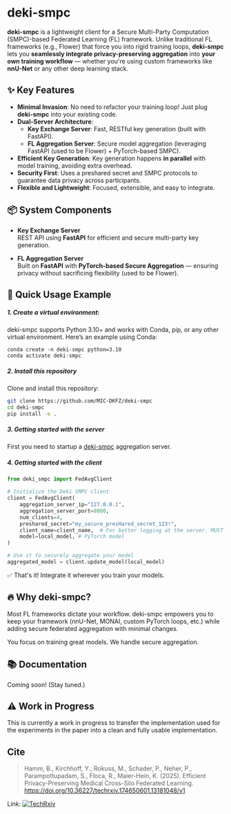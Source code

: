 # deki-smpc

**deki-smpc** is a lightweight client for a Secure Multi-Party Computation (SMPC)-based Federated Learning (FL) framework. Unlike traditional FL frameworks (e.g., Flower) that force you into rigid training loops, **deki-smpc** lets you **seamlessly integrate privacy-preserving aggregation** into **your own training workflow** — whether you're using custom frameworks like **nnU-Net** or any other deep learning stack.

## ✨ Key Features

- **Minimal Invasion**: No need to refactor your training loop! Just plug **deki-smpc** into your existing code.
- **Dual-Server Architecture**:
  - **Key Exchange Server**: Fast, RESTful key generation (built with FastAPI).
  - **FL Aggregation Server**: Secure model aggregation (leveraging FastAPI (used to be Flower) + PyTorch-based SMPC).
- **Efficient Key Generation**: Key generation happens **in parallel** with model training, avoiding extra overhead.
- **Security First**: Uses a preshared secret and SMPC protocols to guarantee data privacy across participants.
- **Flexible and Lightweight**: Focused, extensible, and easy to integrate.

## 📦 System Components

- **Key Exchange Server**  
  REST API using **FastAPI** for efficient and secure multi-party key generation.

- **FL Aggregation Server**  
  Built on **FastAPI** with **PyTorch-based Secure Aggregation** — ensuring privacy without sacrificing flexibility (used to be Flower).

## 🚀 Quick Usage Example

##### 1. Create a virtual environment:

deki-smpc supports Python 3.10+ and works with Conda, pip, or any other virtual environment. Here’s an example using Conda:

```
conda create -n deki-smpc python=3.10
conda activate deki-smpc
```

##### 2. Install this repository

Clone and install this repository:

```bash
git clone https://github.com/MIC-DKFZ/deki-smpc
cd deki-smpc
pip install -e .
```

##### 3. Getting started with the server

First you need to startup a [deki-smpc](https://github.com/MIC-DKFZ/deki-smpc-server) aggregation server.

##### 4. Getting started with the client

```python
from deki_smpc import FedAvgClient

# Initialize the Deki SMPC client
client = FedAvgClient(
    aggregation_server_ip="127.0.0.1",
    aggregation_server_port=8080,
    num_clients=4,
    preshared_secret="my_secure_presHared_secret_123!",
    client_name=client_name,  # For better logging at the server. MUST BE UNIQUE ACROSS ALL CLIENTS
    model=local_model, # PyTorch model
)

# Use it to securely aggregate your model
aggregated_model = client.update_model(local_model)
```

✅ That's it! Integrate it wherever you train your models.

## 🔥 Why deki-smpc?

Most FL frameworks dictate your workflow.
deki-smpc empowers you to keep your framework (nnU-Net, MONAI, custom PyTorch loops, etc.) while adding secure federated aggregation with minimal changes.

You focus on training great models.
We handle secure aggregation.

## 📚 Documentation

Coming soon! (Stay tuned.)

## ⚠️ Work in Progress

This is currently a work in progress to transfer the implementation used for the experiments in the paper into a clean and fully usable implementation.

## Cite

> Hamm, B., Kirchhoff, Y., Rokuss, M., Schader, P., Neher, P., Parampottupadam, S., Floca, R., Maier-Hein, K. (2025). Efficient Privacy-Preserving Medical Cross-Silo Federated Learning. https://doi.org/10.36227/techrxiv.174650601.13181048/v1

Link: [![TechRxiv](https://d197for5662m48.cloudfront.net/images/institution/26407/whitelabel_logo_image/5cfcfb7bb5078907655a652ac0444b47.png)](https://doi.org/10.36227/techrxiv.174650601.13181048/v1)